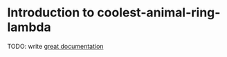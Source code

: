 # Introduction to coolest-animal-ring-lambda

TODO: write [great documentation](http://jacobian.org/writing/what-to-write/)
